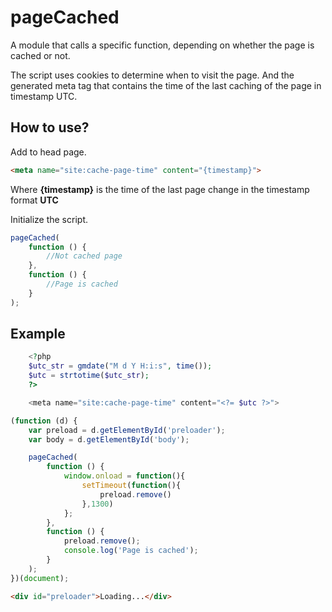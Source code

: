 # pageCached
A module that calls a specific function, depending on whether the page is cached or not.


The script uses cookies to determine when to visit the page. And the generated meta tag that contains the time of the last caching of the page in timestamp UTC.

## How to use? ##

Add to head page.

```html
<meta name="site:cache-page-time" content="{timestamp}">
```

Where **{timestamp}** is the time of the last page change in the timestamp format **UTC**

Initialize the script.
```javascript
pageCached(
    function () {
        //Not cached page
    },
    function () {
        //Page is cached
    }
);
```
## Example ##
```php
    <?php
    $utc_str = gmdate("M d Y H:i:s", time());
    $utc = strtotime($utc_str);
    ?>

    <meta name="site:cache-page-time" content="<?= $utc ?>">
```


```javascript
(function (d) {
    var preload = d.getElementById('preloader');
    var body = d.getElementById('body');

    pageCached(
        function () {
            window.onload = function(){
                setTimeout(function(){
                    preload.remove()
                },1300)
            };
        },
        function () {
            preload.remove();
            console.log('Page is cached');
        }
    );
})(document);
```

```html
<div id="preloader">Loading...</div>
```